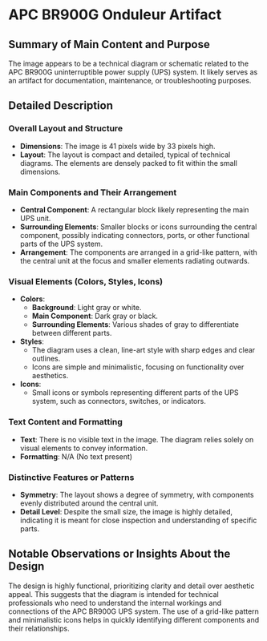 # APC BR900G Onduleur Artifact

## Summary of Main Content and Purpose
The image appears to be a technical diagram or schematic related to the APC BR900G uninterruptible power supply (UPS) system. It likely serves as an artifact for documentation, maintenance, or troubleshooting purposes.

## Detailed Description

### Overall Layout and Structure
- **Dimensions**: The image is 41 pixels wide by 33 pixels high.
- **Layout**: The layout is compact and detailed, typical of technical diagrams. The elements are densely packed to fit within the small dimensions.

### Main Components and Their Arrangement
- **Central Component**: A rectangular block likely representing the main UPS unit.
- **Surrounding Elements**: Smaller blocks or icons surrounding the central component, possibly indicating connectors, ports, or other functional parts of the UPS system.
- **Arrangement**: The components are arranged in a grid-like pattern, with the central unit at the focus and smaller elements radiating outwards.

### Visual Elements (Colors, Styles, Icons)
- **Colors**:
  - **Background**: Light gray or white.
  - **Main Component**: Dark gray or black.
  - **Surrounding Elements**: Various shades of gray to differentiate between different parts.
- **Styles**:
  - The diagram uses a clean, line-art style with sharp edges and clear outlines.
  - Icons are simple and minimalistic, focusing on functionality over aesthetics.
- **Icons**:
  - Small icons or symbols representing different parts of the UPS system, such as connectors, switches, or indicators.

### Text Content and Formatting
- **Text**: There is no visible text in the image. The diagram relies solely on visual elements to convey information.
- **Formatting**: N/A (No text present)

### Distinctive Features or Patterns
- **Symmetry**: The layout shows a degree of symmetry, with components evenly distributed around the central unit.
- **Detail Level**: Despite the small size, the image is highly detailed, indicating it is meant for close inspection and understanding of specific parts.

## Notable Observations or Insights About the Design

The design is highly functional, prioritizing clarity and detail over aesthetic appeal. This suggests that the diagram is intended for technical professionals who need to understand the internal workings and connections of the APC BR900G UPS system. The use of a grid-like pattern and minimalistic icons helps in quickly identifying different components and their relationships.